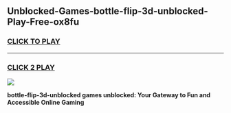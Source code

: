 
## Unblocked-Games-bottle-flip-3d-unblocked-Play-Free-ox8fu
<h3>
<a href="https://premium76.site?title=bottle-flip-3d-unblocked&ref=17A">CLICK TO PLAY</a></h3>
<hr>

<h3>
<a href="https://premium76.site?title=bottle-flip-3d-unblocked&ref=17A">CLICK 2 PLAY</a>
  
</h3>

<a href="https://premium76.site?title=bottle-flip-3d-unblocked&ref=17A"><img src="https://clearcache.store/games.png"></a>


**bottle-flip-3d-unblocked games unblocked: Your Gateway to Fun and Accessible Online Gaming**

